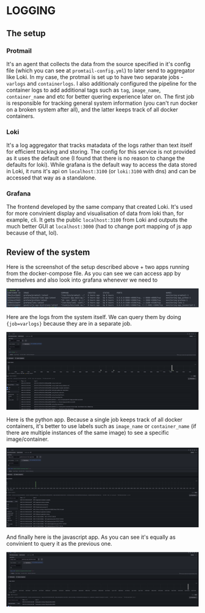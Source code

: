 # LOGGING

## The setup

### Protmail

It's an agent that collects the data from the source specified in it's config file (which you can see at `promtail-config.yml`) to later send to aggregator like
Loki. In my case, the protmail is set up to have two separate  jobs - `varlogs` and `containerlogs`. I also additionaly configured the pipeline for the container logs to add additional tags such as `tag`, `image_name`, `container_name` and etc for better quering experience later on. The first job is responsible for tracking
general system information (you can't run docker on a broken system after all), and the latter keeps track of all docker containers.

### Loki

It's a log aggregator that tracks matadata of the logs rather than text itself for efficient tracking and storing. The config for this service is not provided as it uses the default one (I found that there is no reason to change the defaults for loki). While grafana is the default way to access the data stored in Loki, it
runs it's api on `localhost:3100` (or `loki:3100` with dns) and can be accessed that way as a standalone.

### Grafana

The frontend developed by the same company that created Loki. It's used for more convinient display and visualisation of data from loki than, for example, cli.
It gets the public `localhost:3100` from Loki and outputs the much better GUI at `localhost:3000` (had to change port mapping of js app because of that, lol).

## Review of the system

Here is the screenshot of the setup described above + two apps running from the docker-compose file. As you can see we can access app by themselves and also
look into grafana whenever we need to

![docker_containers](./screenshots/docker_containers.png)

Here are the logs from the system itself. We can query them by doing `{job=varlogs}` because they are in a separate  job.

![system_logs](./screenshots/system_logs.png)

Here is the python app. Because a single job keeps track of all docker containers, it's better to use labels such as `image_name` or `container_name` (if there are multiple instances of the same image) to see a specific image/container.

![app_python](./screenshots/app_python.png)

And finally here is the javascript app. As you can see it's equally as convinient to query it as the previous one.

![app_javascript](./screenshots/app_javascript.png)
